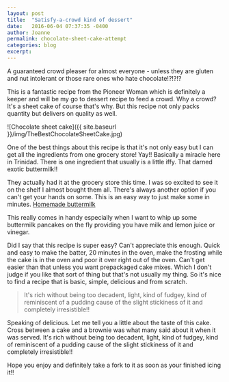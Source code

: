 ```yaml
---
layout: post
title:  "Satisfy-a-crowd kind of dessert"
date:   2016-06-04 07:37:35 -0400
author: Joanne
permalink: chocolate-sheet-cake-attempt
categories: blog
excerpt:
---
```


A guaranteed crowd pleaser for almost everyone - unless they are gluten and nut intolerant or those rare ones who hate chocolate!?!?!?

This is a fantastic recipe from the Pioneer Woman which is definitely a keeper and will be my go to dessert recipe to feed a crowd.  Why a crowd? It's a sheet cake of course that's why. But this recipe not only packs quantity but delivers on quality as well.

![Chocolate sheet cake]({{ site.baseurl }}/img/TheBestChocolateSheetCake.jpg)

One of the best things about this recipe is that it's not only easy but I can get all the ingredients from one grocery store! Yay!! Basically a miracle here in Trinidad.   There is one ingredient that usually is a little  iffy.  That darned exotic buttermilk!!  

They actually had it at the grocery store this time. I was so excited to see it on the shelf I almost bought them all. There's always another option if you can't get your hands on some. This is an easy way to just make some in minutes. [Homemade buttermilk](http://www.foodnetwork.com/recipes/emeril-lagasse/homemade-buttermilk-recipe.html)

This really comes in handy especially when I want to whip up some buttermilk pancakes on the fly providing you have milk and lemon juice or vinegar.

Did I say that this recipe is super easy?  Can't appreciate this enough.  Quick and easy to make the batter, 20 minutes in the oven, make the frosting while the cake is in the oven and poor it over right out of the oven.  Can't get easier than that unless you want prepackaged cake mixes. Which I don't judge if you like that sort of thing but that's not usually my thing. So it's nice to find a recipe that is basic, simple, delicious and from scratch.  


> It's rich without being too decadent, light, kind of fudgey, kind of reminiscent of a pudding cause of the slight stickiness of it and completely irresistible!!


Speaking of delicious. Let me tell you a little about the taste of this cake.  Cross between a cake and a brownie was what many said about it when it was served.  It's rich without being too decadent, light, kind of fudgey, kind of reminiscent of a pudding cause of the slight stickiness of it and completely irresistible!!  

Hope you enjoy and definitely take a fork to it as soon as your finished icing it!!

